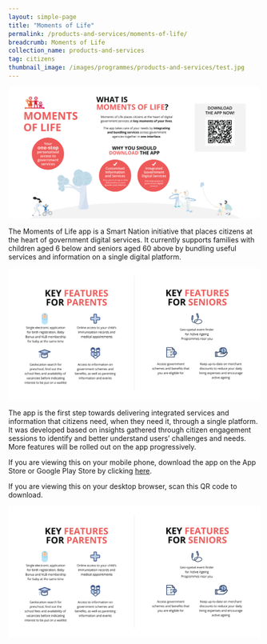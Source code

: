 ```yaml
---
layout: simple-page
title: "Moments of Life"
permalink: /products-and-services/moments-of-life/
breadcrumb: Moments of Life
collection_name: products-and-services
tag: citizens
thumbnail_image: /images/programmes/products-and-services/test.jpg  
---
```


![Moments of Life Unique selling proposition](/images/programmes/products-and-services/MOL-Landing-Page_Main.png)

The Moments of Life app is a Smart Nation initiative that places citizens at the heart of government digital services. It currently supports families with children aged 6 below and seniors aged 60 above by bundling useful services and information on a single digital platform.

![Moments of Life Product Features](/images/programmes/products-and-services/MOL-Landing-Page_1.png)

The app is the first step towards delivering integrated services and information that citizens need, when they need it, through a single platform. It was developed based on insights gathered through citizen engagement sessions to identify and better understand users’ challenges and needs. More features will be rolled out on the app progressively. 

If you are viewing this on your mobile phone, download the app on the App Store or Google Play Store by clicking [here](https://momentsoflifeapp.page.link/ZH7o). 

If you are viewing this on your desktop browser, scan this QR code to download.

![Moments of Life Product Features](/images/programmes/products-and-services/MOL-Landing-Page_1.png)
